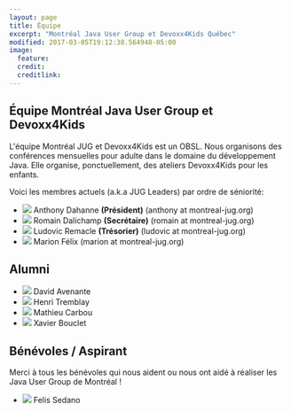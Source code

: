 ```yaml
---
layout: page
title: Équipe
excerpt: "Montréal Java User Group et Devoxx4Kids Québec"
modified: 2017-03-05T19:12:38.564948-05:00
image:
  feature:
  credit:
  creditlink:
---
```


## Équipe Montréal Java User Group et Devoxx4Kids

L'équipe Montréal JUG et Devoxx4Kids est un OBSL. Nous organisons des conférences mensuelles pour adulte dans le domaine du développement Java.
Elle organise, ponctuellement, des ateliers Devoxx4Kids pour les enfants.

Voici les membres actuels (a.k.a JUG Leaders) par ordre de séniorité:

- <img class="bio-photo bio-member" src="https://www.gravatar.com/avatar/fb568d9708b892eb0c6dc261cd00a619?s=50"/> Anthony Dahanne <strong>(Président)</strong> (anthony at montreal-jug.org)
- <img class="bio-photo bio-member" src="https://www.gravatar.com/avatar/8742852ac6f6d46432ce3fc982d67ccc?s=50"/> Romain Dalichamp <strong>(Secrétaire)</strong> (romain at montreal-jug.org)
- <img class="bio-photo bio-member" src="https://www.gravatar.com/avatar/nop?s=50"/> Ludovic Remacle <strong>(Trésorier)</strong> (ludovic at montreal-jug.org)  
- <img class="bio-photo bio-member" src="https://www.gravatar.com/avatar/nop?s=50"/> Marion Félix (marion at montreal-jug.org)  

## Alumni

- <img class="bio-photo bio-member" src="https://www.gravatar.com/avatar/285b2063822ec9365eeebf6840028dca?s=50"/> David Avenante
- <img class="bio-photo bio-member" src="https://www.gravatar.com/avatar/02b547234fa2cf147e85aa1b460f2f03?s=50"/> Henri Tremblay
- <img class="bio-photo bio-member" src="https://www.gravatar.com/avatar/9db6fc82f800e193111dd725dd3a7b52?s=50"/> Mathieu Carbou
- <img class="bio-photo bio-member" src="https://www.gravatar.com/avatar/e51fb0519a46a15f82be5b23528a7926?s=50"/> Xavier Bouclet

## Bénévoles / Aspirant 

Merci à tous les bénévoles qui nous aident ou nous ont aidé à réaliser les Java User Group de Montréal !

- <img class="bio-photo bio-member" src="https://www.gravatar.com/avatar/nop?s=50"/> Felis Sedano

